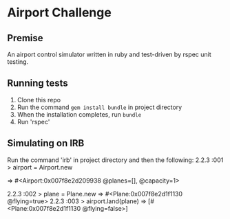 Airport Challenge
=================

Premise
---------
An airport control simulator written in ruby and test-driven by rspec unit testing.

Running tests
-------
1. Clone this repo
2. Run  the command `gem install bundle` in project directory
3. When the installation completes, run `bundle`
4. Run 'rspec'

Simulating on IRB 
-----
Run the command 'irb' in project directory and then the following:
2.2.3 :001 > airport = Airport.new


 => #<Airport:0x007f8e2d209938 @planes=[], @capacity=1> 
 
 
2.2.3 :002 > plane = Plane.new
 => #<Plane:0x007f8e2d1f1130 @flying=true> 
2.2.3 :003 > airport.land(plane)
 => [#<Plane:0x007f8e2d1f1130 @flying=false>] 
 

 
